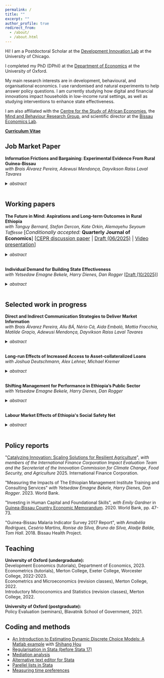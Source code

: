 ```yaml
---
permalink: /
title: ""
excerpt: ""
author_profile: true
redirect_from: 
  - /about/
  - /about.html
---
```

Hi! I am a Postdoctoral Scholar at the [Development Innovation Lab](https://bfi.uchicago.edu/development-innovation-lab/) at the University of Chicago.

I completed my PhD (DPhil) at the [Department of Economics](https://www.economics.ox.ac.uk/) at the University of Oxford.

My main research interests are in development, behavioural, and organisational economics. I use randomised and natural experiments to help answer policy questions. I am currently studying how digital and financial innovations impact households in low-income rural settings, as well as studying interventions to enhance state effectiveness.

I am also affiliated with the [Centre for the Study of African Economies](https://www.csae.ox.ac.uk/), the [Mind and Behaviour Research Group](https://mbrg.bsg.ox.ac.uk/), and scientific director at the [Bissau Economics Lab](https://www.bissaueconomicslab.com/).

[**Curriculum Vitae**](https://gschinaia.github.io/files/gschinaia_cv.pdf)


## Job Market Paper 
<b> Information Frictions and Bargaining: Experimental Evidence From Rural Guinea-Bissau</b><br>
  <i>with Brais Álvarez Pereira, Adewusi Mendonça, Dayvikson Raiss Laval Tavares</i>
<details>
  <summary> <i>abstract</i></summary>
  <p> We study how reducing information frictions affects market outcomes using a nationwide cluster-randomised trial with cashew producers across 290 villages in Guinea-Bissau. Treated producers received weekly digital updates with market news, farmgate prices, and sales guidance over two trading seasons. Access to this information increased sale prices and encouraged producers to spread sales across multiple transactions. We find evidence of increased bargaining power among treated producers and between-village spillovers, likely transmitted via itinerant buyers that interacted with treated producers. Our results show that low-cost digital market information systems can increase price pass-through to producers in export-oriented commodity markets.   </p>
<a href="https://www.socialscienceregistry.org/trials/4740">Pre-analysis plan</a>; Draft available upon request.
</details>
<br>

## Working papers
<b>The Future in Mind: Aspirations and Long-term Outcomes in Rural Ethiopia</b><br>
  <i>with Tanguy Bernard, Stefan Dercon, Kate Orkin, Alemayehu Seyoum Taffesse</i>
<font size= "3">[<i>Conditionally accepted: </i><b>Quarterly Journal of Economics</b>]
[<a href="https://cepr.org/publications/dp18492">CEPR discussion paper</a> | <a href="https://gschinaia.github.io/files/papers/20250625_BDOST.pdf"> Draft (06/2025)</a> | <a href="https://www.youtube.com/watch?v=9kCeLVL29Ck">Video presentation</a>]</font>
<details> <summary><i>abstract</i></summary> 
  <p> Aspirations may condition the future-oriented choices of individuals and thus may play a role in the persistence of poverty or the effort to break out of it. We run a randomised control trial in remote, rural Ethiopia to explore this and evaluate an intervention which aims to change how poor people perceive their future opportunities, alter their aspirations and, through that, modify their investment decisions. A treatment group was shown video documentaries featuring individuals from similar communities who escaped poverty through their own efforts and serve as relatable role models. Five years after the screening took place, the treated households had increased future-oriented investments in agriculture, children's education and assets. The results can be explained by an increase in aspirations in terms of lifetime goals. Overall, this research uniquely provides evidence that a light-touch behavioural intervention can have persistent economic impacts on a poor population.</p>
</details>  <br>

<b>Individual Demand for Building State Effectiveness</b><br> <i>with Yetsedaw Emagne Bekele, Harry Dienes, Dan Rogger</i>
[<a href="https://gschinaia.github.io/files/papers/bdrs_wtp.pdf">Draft (10/2025)</a>]
<details> <summary><i>abstract</i></summary> 
  <p> Investments in public sector workers’ human capital can generate social returns by improving service delivery and state effectiveness. Yet it is unclear whether public workers internalise these broader benefits when making investment decisions. We elicit willingness-to-pay (WTP) for professional development from Ethiopian public servants and embed randomized interventions targeting perceived returns. Baseline WTP is positive but well below implementation costs. Explicitly emphasising private benefits modestly raises demand, more so than highlighting societal returns. Implicitly increasing the salience of a supportive managerial environment substantially increases WTP, underscoring the role of perceived organisational norms in public service investment decisions.</p> 
 </details> <br> 

## Selected work in progress 
  <b>Direct and Indirect Communication Strategies to Deliver Market Information </b><br> 
<i>with Brais Álvarez Pereira, Aliu BÁ, Nério Cá, Aida Embaló, Mattia Fracchia, Matilde Graçio, Adewusi Mendonça, Dayvikson Raiss Laval Tavares</i>
<details> <summary> <i>abstract</i>  </summary> 
  <p> Access to timely market information can enhance bargaining power in transactions, yet subscription information services reach only a small portion of the market. We conducted a cluster randomized control trial in 187 villages in Guinea-Bissau to compare different channels for disseminating market information. In one third of the villages, producers could receive market updates directly through a subscription service using robocalls and an interactive voice-response system. In the remaining two-thirds of the villages, farmers had access to the service but also received information from community-appointed liaisons who were provided with market updates through weekly calls to a helpline. The liaisons then shared this information with farmers either individually or through group meetings. Amid a challenging cashew season in which prices fell to exceptionally low levels, we found greater use of the service in villages with liaisons and, in some cases, lower prices. This price reduction was observed only in villages where liaisons were appointed by local authorities and not in those where they were chosen democratically. These results indicate that, while human intermediaries can improve access to direct subscription services that provide farming information, the selection method affects effectiveness, underscoring the importance of considering local governance when designing market-advisory interventions.  </p> <a href="https://www.socialscienceregistry.org/trials/10175">Pre-analysis plan</a>; Data collection completed. Analysis in progress.
</details> <br>

  <b>Long-run Effects of Increased Access to Asset-collateralized Loans</b><br> 
   <i>with Joshua Deutschmann, Alex Lehner, Michael Kremer</i>
<details> <summary> <i>abstract</i>  </summary> 
  <p> We study the long-run impacts of a temporary expansion in access to water-tank financing for dairy farmers in Kenya. In 2012, farmers were randomly offered a loan with less-restrictive borrowing conditions, enabling treated farmers to acquire water tanks up to seven years earlier than farmers in the control group. By 2023, control households caught up to treated farmers and owned a similar number of tanks. We also document spillovers in technology adoption among neighbors and along milk transporter routes. Control farmers with more treated farmers nearby or sharing a milk transporter with more treated farmers were more likely to adopt water tanks early and have persistently greater water storage in 2023 than other control farmers. Treated farmers sold 10 percent more milk on average between 2013 and 2022 and were less likely to exit cooperative sales. They had  higher savings balances, reduced reliance on credit for school fees, and greater investment in girls’ education, with treated girls attending school 10 percent more days per week. </p> Draft available upon request.
</details> <br>

  <b> Shifting Management for Performance in Ethiopia’s Public Sector </b><br> <i>with Yetsedaw Emagne Bekele, Harry Dienes, Dan Rogger</i>
<details> <summary> <i>abstract</i>  </summary> 
  <p> This project evaluates how exposing public sector middle managers to different management styles influences their beliefs about effective management and organisational performance. This project studies whether exposing Ethiopian public managers to alternative leadership styles can shift beliefs about effective management, affect learning, and ultimately improve administrative performance. In a randomized controlled trial with middle managers in Ethiopia, participants viewed video narratives depicting either enabling or monitoring supervisory styles, followed by reinforcement messages via email and SMS. We measure impacts on managers’ own styles, attitudes, and the performance of their units, drawing on surveys of treated managers, their supervisors, and their supervisees. The contribution of this study is twofold: it is the first to test a scalable, light-touch intervention designed to change management practices, and the first to account for the hierarchical nature of organizations—particularly in the public sector—by capturing effects across multiple layers of management. </p> <a href="https://www.socialscienceregistry.org/trials/12408">Pre-analysis plan</a>; Data collection and intervention in progress.</details> <br>

<b>Labour Market Effects of Ethiopia's Social Safety Net</b>
<details> <summary><i>abstract</i></summary>
  <p>  This  paper assesses how a large transfer programme combining public works and unconditional transfers to food-insecure households in rural Ethiopia affects local labour markets. Using  repeated cross-sections of the National Labour Force Survey, I show that the programme did not change employment rates or wages in this rural economy. Instead, I find that workers shifted from agricultural to non-agricultural self-employment. I complement this analysis using  data from the Ethiopian Socio-Economic surveys and find similar results.  These results are at odds with previous work due to the thinness of rural wage markets in Ethiopia.</p>
Draft available upon request.
</details>
<br>

## Policy reports

"[Catalyzing Innovation: Scaling Solutions for Resilient Agriculture](https://www.ifc.org/en/insights-reports/2025/catalyzing-and-scaling-innovations-for-resilient-agriculture)",
 _with members of the International Finance Corporation Impact Evaluation Team and the Secreteriat of the Innovation Commission for Climate Change, Food Security, and Agriculture_ 2025. International Finance Corporation.

"Measuring the Impacts of The Ethiopian Management Institute Training and Consulting Services"
_with Yetsedaw Emagne Bekele, Harry Dienes, Dan Rogger_. 2023. World Bank.

"Investing in Human Capital and Foundational Skills", _with Emily Gardner_ in [Guinea-Bissau  Country  Economic Memorandum](https://documents.worldbank.org/en/publication/documents-reports/documentdetail/473261604385132681/guinea-bissau-country-economic-memorandum-escaping-the-low-growth-trap). 2020. World Bank, pp. 47-73. 

"Guinea-Bissau Malaria Indicator Survey 2017 Report", _with Amabélia Rodrigues, Cesério Martins, Ronise da Silva, Bruno da Silva, Aladje Balde, Tom Hall_. 2018. Bissau Health Project.

## Teaching
<p>
<b>University of Oxford (undergraduate):</b><br>
Development Economics (tutorials), Department of Economics, 2023.<br>
Econometrics (tutorials), Merton College, Exeter College, Worcester College, 2022-2023.<br>
Econometrics and Microeconomics (revision classes), Merton College, 2022.<br>
Introductory Microconomics and Statistics (revision classes), Merton College, 2022.<br>
</p>
<p>
<b>University of Oxford (postgraduate):</b><br>
Policy Evaluation (seminars), Blavatnik School of Government, 2021.</p>
  
## Coding and methods

* [An Introduction to Estimating Dynamic Discrete Choice Models: A Matlab example](https://github.com/shihangh/ddc_rust) with [Shihang Hou](https://www.shihanghou.com/home)
* [Regularisation in Stata (before Stata 17)](https://www.csae.ox.ac.uk/files/coderscornerttweek7fmpdf) 
* [Mediation analysis](https://www.csae.ox.ac.uk/files/coderscornerht20week6fmpdf)
* [Alternative text editor for Stata](https://www.csae.ox.ac.uk/files/coderscornerht20week1fm0pdf)
* [Parellel lists in Stata](https://www.csae.ox.ac.uk/files/coderscornerweek4fmpdf)
* [Measuring time preferences](https://mbrg.bsg.ox.ac.uk/method/measuring-time-preferences-using-behavioural-tasks-monetary-rewards)

<!-- * [A new market information system for cashew producers in Guinea-Bissau](https://pedl.cepr.org/sites/default/files/C19%206750%20PereiraSchaberSchinaia_new.pdf) -->


